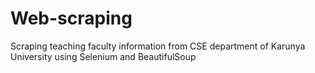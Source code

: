 # Web-scraping
Scraping teaching faculty information from CSE department of Karunya University using Selenium and BeautifulSoup
